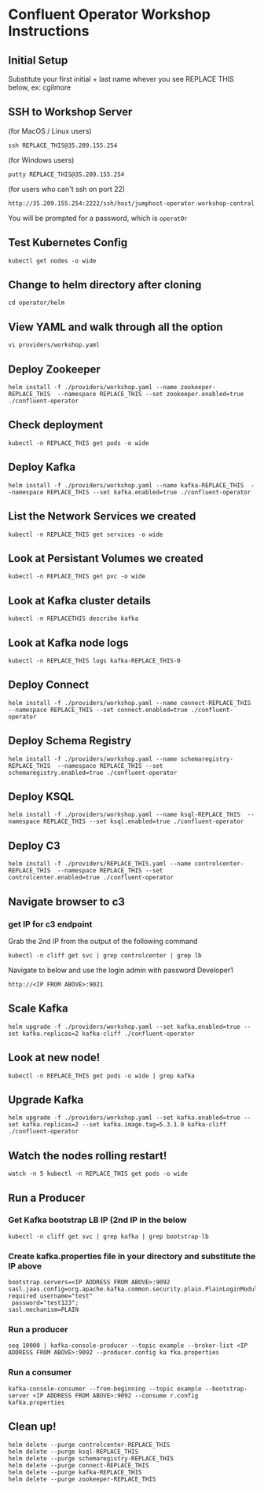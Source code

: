 # Confluent Operator Workshop Instructions


## Initial Setup


Substitute your first initial + last name whever you see REPLACE THIS below, ex: cgilmore


## SSH to Workshop Server 

(for MacOS / Linux users)

`ssh REPLACE_THIS@35.209.155.254`

(for Windows users)

`putty REPLACE_THIS@35.209.155.254`

(for users who can't ssh on port 22)

`http://35.209.155.254:2222/ssh/host/jumphost-operator-workshop-central`

You will be prompted for a password, which is `operat0r`


## Test Kubernetes Config

`kubectl get nodes -o wide`

## Change to helm directory after cloning

`cd operator/helm`

## View YAML and walk through all the option

`vi providers/workshop.yaml`

## Deploy Zookeeper


`helm install -f ./providers/workshop.yaml --name zookeeper-REPLACE_THIS  --namespace REPLACE_THIS --set zookeeper.enabled=true ./confluent-operator`


## Check deployment


`kubectl -n REPLACE_THIS get pods -o wide`


## Deploy Kafka


`helm install -f ./providers/workshop.yaml --name kafka-REPLACE_THIS  --namespace REPLACE_THIS --set kafka.enabled=true ./confluent-operator`


## List the Network Services we created


`kubectl -n REPLACE_THIS get services -o wide`


## Look at Persistant Volumes we created


`kubectl -n REPLACE_THIS get pvc -o wide`

## Look at Kafka cluster details


`kubectl -n REPLACETHIS describe kafka`

## Look at Kafka node logs

`kubectl -n REPLACE_THIS logs kafka-REPLACE_THIS-0`


## Deploy Connect


`helm install -f ./providers/workshop.yaml --name connect-REPLACE_THIS  --namespace REPLACE_THIS --set connect.enabled=true ./confluent-operator`


## Deploy Schema Registry


`helm install -f ./providers/workshop.yaml --name schemaregistry-REPLACE_THIS  --namespace REPLACE_THIS --set schemaregistry.enabled=true ./confluent-operator`


## Deploy KSQL


`helm install -f ./providers/workshop.yaml --name ksql-REPLACE_THIS  --namespace REPLACE_THIS --set ksql.enabled=true ./confluent-operator`


## Deploy C3


`helm install -f ./providers/REPLACE_THIS.yaml --name controlcenter-REPLACE_THIS  --namespace REPLACE_THIS --set controlcenter.enabled=true ./confluent-operator`


## Navigate browser to c3


### get IP for c3 endpoint

Grab the 2nd IP from the output of the following command

`kubectl -n cliff get svc | grep controlcenter | grep lb`

Navigate to below and use the login admin with password Developer1

`http://<IP FROM ABOVE>:9021`


## Scale Kafka

`helm upgrade -f ./providers/workshop.yaml --set kafka.enabled=true --set kafka.replicas=2 kafka-cliff ./confluent-operator`

## Look at new node!

`kubectl -n REPLACE_THIS get pods -o wide | grep kafka`

## Upgrade Kafka

`helm upgrade -f ./providers/workshop.yaml --set kafka.enabled=true --set kafka.replicas=2 --set kafka.image.tag=5.3.1.0 kafka-cliff ./confluent-operator`

## Watch the nodes rolling restart!

`watch -n 5 kubectl -n REPLACE_THIS get pods -o wide`

## Run a Producer

### Get Kafka bootstrap LB IP (2nd IP in the below

`kubectl -n cliff get svc | grep kafka | grep bootstrap-lb`


### Create kafka.properties file in your directory and substitute the IP above

```
bootstrap.servers=<IP ADDRESS FROM ABOVE>:9092
sasl.jaas.config=org.apache.kafka.common.security.plain.PlainLoginModule required username="test"
 password="test123";
sasl.mechanism=PLAIN
```

### Run a producer

`seq 10000 | kafka-console-producer --topic example --broker-list <IP ADDRESS FROM ABOVE>:9092 --producer.config ka
fka.properties`
  
### Run a consumer

`kafka-console-consumer --from-beginning --topic example --bootstrap-server <IP ADDRESS FROM ABOVE>:9092 --consume
r.config kafka.properties`




## Clean up!

```
helm delete --purge controlcenter-REPLACE_THIS
helm delete --purge ksql-REPLACE_THIS
helm delete --purge schemaregistry-REPLACE_THIS
helm delete --purge connect-REPLACE_THIS
helm delete --purge kafka-REPLACE_THIS
helm delete --purge zookeeper-REPLACE_THIS
```
